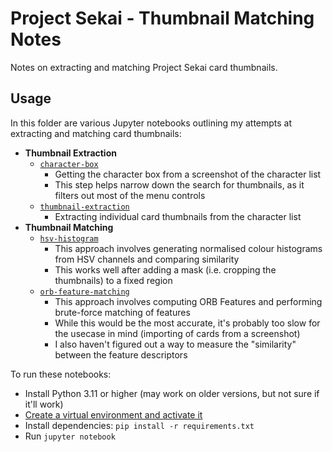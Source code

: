 # Project Sekai - Thumbnail Matching Notes

Notes on extracting and matching Project Sekai card thumbnails. 

## Usage

In this folder are various Jupyter notebooks outlining my attempts at extracting and matching card thumbnails:

- **Thumbnail Extraction**
  - [`character-box`](.\character-box.ipynb)
    - Getting the character box from a screenshot of the character list
    - This step helps narrow down the search for thumbnails, as it filters out most of the menu controls
  - [`thumbnail-extraction`](.\thumbnail-extraction.ipynb)
    - Extracting individual card thumbnails from the character list
- **Thumbnail Matching**
  - [`hsv-histogram`](.\hsv-histogram.ipynb)
    - This approach involves generating normalised colour histograms from HSV channels and comparing similarity
    - This works well after adding a mask (i.e. cropping the thumbnails) to a fixed region
  - [`orb-feature-matching`](.\orb-feature-matching.ipynb)
    - This approach involves computing ORB Features and performing brute-force matching of features
    - While this would be the most accurate, it's probably too slow for the usecase in mind (importing of cards from a screenshot)
    - I also haven't figured out a way to measure the "similarity" between the feature descriptors

To run these notebooks:

- Install Python 3.11 or higher (may work on older versions, but not sure if it'll work)
- [Create a virtual environment and activate it](https://packaging.python.org/en/latest/guides/installing-using-pip-and-virtual-environments/#creating-a-virtual-environment)
- Install dependencies: `pip install -r requirements.txt`
- Run `jupyter notebook`
